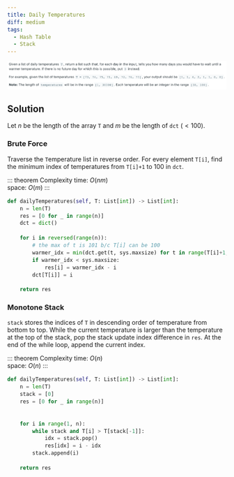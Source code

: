 ```yaml
---
title: Daily Temperatures
diff: medium
tags:
  - Hash Table
  - Stack
---
```


<img class="medium-zoom" src="/algo/daily-temperatures.png" alt="https://leetcode.com/problems/daily-temperatures">

## Solution

Let $n$ be the length of the array `T` and $m$ be the length of `dct` ($< 100$).

### Brute Force

Traverse the `T`emperature list in reverse order. For every element `T[i]`, find the minimum index of temperatures from `T[i]+1` to $100$ in `dct`.

::: theorem Complexity
time: $O(nm)$  
space: $O(m)$
:::

```py
def dailyTemperatures(self, T: List[int]) -> List[int]:
    n = len(T)
    res = [0 for _ in range(n)]
    dct = dict()

    for i in reversed(range(n)):
        # the max of t is 101 b/c T[i] can be 100
        warmer_idx = min(dct.get(t, sys.maxsize) for t in range(T[i]+1, 102))
        if warmer_idx < sys.maxsize:
            res[i] = warmer_idx - i
        dct[T[i]] = i

    return res
```

### Monotone Stack

`stack` stores the indices of `T` in descending order of temperature from bottom to top. While the current temperature is larger than the temperature at the top of the stack, pop the stack update index difference in `res`. At the end of the while loop, append the current index.

::: theorem Complexity
time: $O(n)$  
space: $O(n)$
:::

```py
def dailyTemperatures(self, T: List[int]) -> List[int]:
    n = len(T)
    stack = [0]
    res = [0 for _ in range(n)]


    for i in range(1, n):
        while stack and T[i] > T[stack[-1]]:
            idx = stack.pop()
            res[idx] = i - idx
        stack.append(i)

    return res
```
